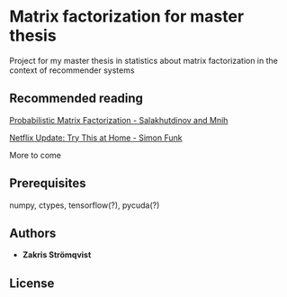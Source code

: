 # Matrix factorization for master thesis

Project for my master thesis in statistics about matrix factorization in the context of recommender systems

## Recommended reading

[Probabilistic Matrix Factorization - Salakhutdinov and Mnih](https://papers.nips.cc/paper/3208-probabilistic-matrix-factorization.pdf)

[Netflix Update: Try This at Home - Simon Funk](http://sifter.org/simon/journal/20061211.html)

More to come

## Prerequisites

numpy, ctypes, tensorflow(?), pycuda(?)


## Authors

* **Zakris Strömqvist** 


## License




